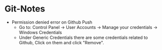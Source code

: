 # Git-Notes
  - Permission denied error on Github Push
    - Go to: Control Panel -> User Accounts -> Manage your credentials -> Windows Credentials
    - Under Generic Credentials there are some credentials related to Github, Click on them and click "Remove".

